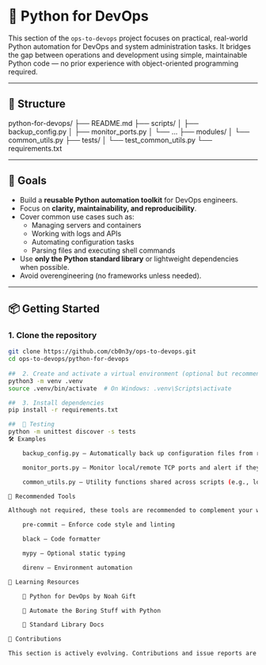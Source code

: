 
# 🐍 Python for DevOps

This section of the `ops-to-devops` project focuses on practical, real-world Python automation for DevOps and system administration tasks. It bridges the gap between operations and development using simple, maintainable Python code — no prior experience with object-oriented programming required.

---

## 📁 Structure
  python-for-devops/
├── README.md
├── scripts/
│ ├── backup_config.py
│ ├── monitor_ports.py
│ └── ...
├── modules/
│ └── common_utils.py
├── tests/
│ └── test_common_utils.py
└── requirements.txt


---

## 🚀 Goals

- Build a **reusable Python automation toolkit** for DevOps engineers.
- Focus on **clarity, maintainability, and reproducibility**.
- Cover common use cases such as:
  - Managing servers and containers
  - Working with logs and APIs
  - Automating configuration tasks
  - Parsing files and executing shell commands
- Use **only the Python standard library** or lightweight dependencies when possible.
- Avoid overengineering (no frameworks unless needed).

---

## 📦 Getting Started

### 1. Clone the repository

```bash
git clone https://github.com/cb0n3y/ops-to-devops.git
cd ops-to-devops/python-for-devops
  
##  2. Create and activate a virtual environment (optional but recommended)
python3 -m venv .venv
source .venv/bin/activate  # On Windows: .venv\Scripts\activate

##  3. Install dependencies
pip install -r requirements.txt

##  🧪 Testing
python -m unittest discover -s tests
🛠 Examples

    backup_config.py – Automatically back up configuration files from remote hosts.

    monitor_ports.py – Monitor local/remote TCP ports and alert if they go down.

    common_utils.py – Utility functions shared across scripts (e.g., logging, file handling).

🧰 Recommended Tools

Although not required, these tools are recommended to complement your workflow:

    pre-commit – Enforce code style and linting

    black – Code formatter

    mypy – Optional static typing

    direnv – Environment automation

📖 Learning Resources

    📘 Python for DevOps by Noah Gift

    📘 Automate the Boring Stuff with Python

    📘 Standard Library Docs

🤝 Contributions

This section is actively evolving. Contributions and issue reports are welcome — especially ideas for new scripts or improvements to existing ones.
